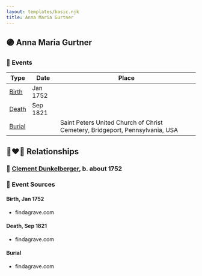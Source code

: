 ```yaml
---
layout: templates/basic.njk
title: Anna Maria Gurtner
---
```

## 🟣 Anna Maria Gurtner

### 📆 Events

Type | Date | Place
------ | ------ | ------
[Birth](#event-3c2d9903-0d14-4755-aaa1-d6daddc43ce2) | Jan 1752 |
[Death](#event-50b3b27a-a767-49f1-90de-690d3189fa4b) | Sep 1821 |
[Burial](#event-09a396f9-3365-4859-99b7-6f851d37c155) |  | Saint Peters United Church of Christ Cemetery, Bridgeport, Pennsylvania, USA

## 👩‍❤️‍👨 Relationships

### 🔵 [Clement Dunkelberger](/people/7/75287884), b. about 1752

### 📰 Event Sources

#### <a id="event-3c2d9903-0d14-4755-aaa1-d6daddc43ce2"></a> Birth, Jan 1752
* findagrave.com

#### <a id="event-50b3b27a-a767-49f1-90de-690d3189fa4b"></a> Death, Sep 1821
* findagrave.com

#### <a id="event-09a396f9-3365-4859-99b7-6f851d37c155"></a> Burial
* findagrave.com